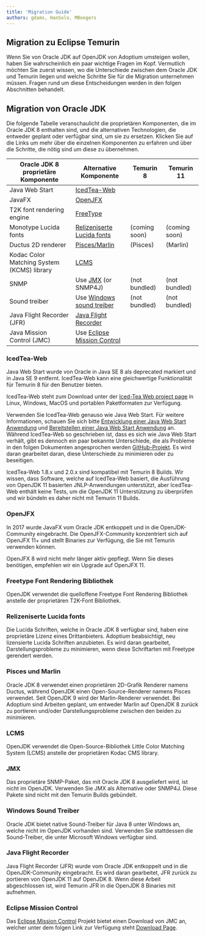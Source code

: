 ```yaml
---
title: 'Migration Guide'
authors: gdams, HanSolo, MBoegers
---
```


## Migration zu Eclipse Temurin

Wenn Sie von Oracle JDK auf OpenJDK von Adoptium umsteigen wollen, haben Sie
wahrscheinlich ein paar wichtige Fragen im Kopf.
Vermutlich möchten Sie zuerst wissen, wo die Unterschiede zwischen dem Oracle JDK
und Temurin liegen und welche Schritte Sie für die Migration unternehmen müssen.
Fragen rund um diese Entscheidungen werden in den folgen Abschnitten behandelt.

## Migration von Oracle JDK

Die folgende Tabelle veranschaulicht die proprietären Komponenten, die im Oracle JDK 8
enthalten sind, und die alternativen Technologien, die entweder geplant oder verfügbar
sind, um sie zu ersetzen.
Klicken Sie auf die Links um mehr über die einzelnen Komponenten zu erfahren und über
die Schritte, die nötig sind um diese zu übernehmen.

| Oracle JDK 8 proprietäre Komponente| Alternative Komponente      | Temurin 8 | Temurin 11 |
| ---------------------------------- | ---------------------------- | --------- | ---------- |
| Java Web Start                     | [IcedTea-Web](#icedtea-web)  | <Tick />  | <Cross />  |
| JavaFX                             | [OpenJFX](#openjfx)          | <Cross /> | <Tick />   |
| T2K font rendering engine          | [FreeType](#freetype-font-rendering-bibliothek) | <Tick />  | <Tick /> |
| Monotype Lucida fonts              | [Relizeniserte Lucida fonts](#relizeniserte-lucida-fonts) | <Cross /> (coming soon) | <Cross /> (coming soon) |
| Ductus 2D renderer                 | [Pisces/Marlin](#pisces-und-marlin) | <Tick /> (Pisces) | <Tick /> (Marlin) |
| Kodac Color Matching System (KCMS) library | [LCMS](#lcms)        | <Tick />  | <Tick />   |
| SNMP                               | Use [JMX](#jmx) (or SNMP4J) | <Tick /> (not bundled)  | <Tick /> (not bundled) |
| Sound treiber                      | Use [Windows sound treiber](#windows-sound-treiber) | <Tick /> (not bundled)  | <Tick /> (not bundled) |
| Java Flight Recorder (JFR)         | [Java Flight Recorder](#java-flight-recorder) | <Tick />  | <Tick /> |
| Java Mission Control (JMC)         | Use [Eclipse Mission Control](#eclipse-mission-control) | <Tick />  | <Tick /> |

### IcedTea-Web

Java Web Start wurde von Oracle in Java SE 8 als deprecated markiert und in
Java SE 9 entfernt. IcedTea-Web kann eine gleichwertige Funktionalität für
Temurin 8 für den Benutzer bieten.

IcedTea-Web steht zum Download unter der
[Iced-Tea Web project page](https://adoptopenjdk.net/icedtea-web.html) in
Linux, Windows, MacOS und portablen Paketformaten zur Verfügung.

Verwenden Sie IcedTea-Web genauso wie Java Web Start. Für weitere Informationen,
schauen Sie sich bitte
[Entwicklung einer Java Web Start Anwendung](https://docs.oracle.com/javase/tutorial/deployment/webstart/developing.html)
und [Bereitstellen einer Java Web Start Anwendung](https://docs.oracle.com/javase/tutorial/deployment/webstart/deploying.html) an. Während IcedTea-Web so geschrieben ist, dass es sich wie Java Web Start verhält, gibt es dennoch ein paar bekannte Unterschiede, die als Probleme in den folgen Dokumenten angesprochen werden [GitHub-Projekt](https://github.com/AdoptOpenJDK/icedtea-web). Es wird daran gearbeitet daran, diese Unterschiede zu minimieren oder zu beseitigen.

IcedTea-Web 1.8.x und 2.0.x sind kompatibel mit Temurin 8 Builds. Wir wissen, dass Software, welche
auf IcedTea-Web basiert, die Ausführung von OpenJDK 11 basierten JNLP-Anwendungen unterstützt, aber IcedTea-Web
enthält keine Tests, um die OpenJDK 11 Unterstützung zu überprüfen und wir bündeln es daher nicht mit Temurin 11 Builds.

### OpenJFX

In 2017 wurde JavaFX vom Oracle JDK entkoppelt und in die OpenJDK-Community eingebracht. Die OpenJFX-Community konzentriert
sich auf OpenJFX 11+ und stellt Binaries zur Verfügung, die Sie mit Temurin verwenden können.

OpenJFX 8 wird nicht mehr länger aktiv gepflegt. Wenn Sie dieses benötigen, empfehlen wir ein Upgrade auf OpenJFX 11.

### Freetype Font Rendering Bibliothek

OpenJDK verwendet die quelloffene Freetype Font Rendering Bibliothek anstelle der proprietären T2K-Font Bibliothek.

### Relizeniserte Lucida fonts

Die Lucida Schriften, welche in Oracle JDK 8 verfügbar sind, haben eine
proprietäre Lizenz eines Drittanbieters. Adoptium beabsichtigt, neu
lizensierte Lucida Schriften anzubieten. Es wird daran gearbeitet,
Darstellungsprobleme zu minimieren, wenn diese Schriftarten mit
Freetype gerendert werden.

### Pisces und Marlin

Oracle JDK 8 verwendet einen proprietären 2D-Grafik Renderer namens Ductus,
während OpenJDK einen Open-Source-Renderer namens Pisces verwendet. Seit
OpenJDK 9 wird der Marlin-Renderer verwendet. Bei Adoptium sind Arbeiten
geplant, um entweder Marlin auf OpenJDK 8 zurück zu portieren und/oder
Darstellungsprobleme zwischen den beiden zu minimieren.

### LCMS

OpenJDK verwendet die Open-Source-Bibliothek Little Color Matching System (LCMS)
anstelle der proprietären Kodac CMS library.

### JMX

Das proprietäre SNMP-Paket, das mit Oracle JDK 8 ausgeliefert wird, ist nicht im
OpenJDK. Verwenden Sie JMX als Alternative oder SNMP4J. Diese Pakete sind nicht
mit den Temurin Builds gebündelt.

### Windows Sound Treiber

Oracle JDK bietet native Sound-Treiber für Java 8 unter Windows an, welche nicht
im OpenJDK vorhanden sind. Verwenden Sie stattdessen die Sound-Treiber, die unter
Microsoft Windows verfügbar sind.

### Java Flight Recorder

Java Flight Recorder (JFR) wurde vom Oracle JDK entkoppelt und in die OpenJDK-Community eingebracht.
Es wird daran gearbeitet, JFR zurück zu portieren von OpenJDK 11 auf OpenJDK 8. Wenn diese Arbeit
abgeschlossen ist, wird Temurin JFR in die OpenJDK 8 Binaries mit aufnehmen.

### Eclipse Mission Control

Das [Eclipse Mission Control](https://projects.eclipse.org/projects/adoptium.mc) Projekt bietet einen Download von JMC an, welcher unter dem folgen Link zur Verfügung steht [Download Page](/jmc).
